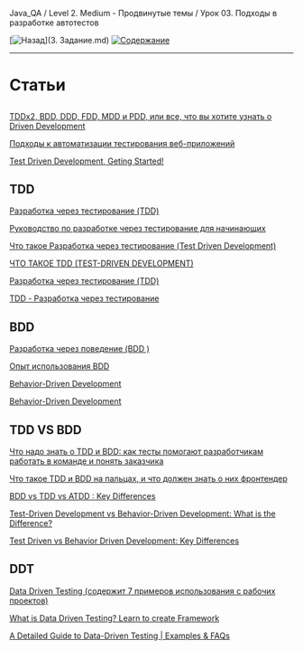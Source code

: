 Java_QA / Level 2. Medium - Продвинутые темы / Урок 03. Подходы в разработке автотестов

[![Назад](https://img.shields.io/badge/-%D0%9D%D0%B0%D0%B7%D0%B0%D0%B4-brightgreen)](3. Задание.md)
[![Содержание](https://img.shields.io/badge/-%D0%A1%D0%BE%D0%B4%D0%B5%D1%80%D0%B6%D0%B0%D0%BD%D0%B8%D0%B5-purple)](README.md)

***

# Статьи

## 

[TDDx2, BDD, DDD, FDD, MDD и PDD, или все, что вы хотите узнать о Driven Development](https://habr.com/ru/post/459620/)

[Подходы к автоматизации тестирования веб-приложений](https://otus.ru/nest/post/1083/)

[Test Driven Development, Geting Started!](https://medium.com/tech-tajawal/driven-development-133422e0057a)

## TDD

[Разработка через тестирование (TDD)](https://ru.wikipedia.org/wiki/%D0%A0%D0%B0%D0%B7%D1%80%D0%B0%D0%B1%D0%BE%D1%82%D0%BA%D0%B0_%D1%87%D0%B5%D1%80%D0%B5%D0%B7_%D1%82%D0%B5%D1%81%D1%82%D0%B8%D1%80%D0%BE%D0%B2%D0%B0%D0%BD%D0%B8%D0%B5)

[Руководство по разработке через тестирование для начинающих](https://code.tutsplus.com/ru/tutorials/the-newbies-guide-to-test-driven-development--net-13835)

[Что такое Разработка через тестирование (Test Driven Development)](https://apptractor.ru/info/articles/chto-takoe-razrabotka-cherez-testirovanie-test-driven-development.html)

[ЧТО ТАКОЕ TDD (TEST-DRIVEN DEVELOPMENT)](https://freehost.com.ua/faq/articles/chto-takoe-tdd-test-driven-development/)

[Разработка через тестирование (TDD)](https://y-doka.site/js/long/tdd/)

[TDD - Разработка через тестирование](https://emacsway.github.io/ru/tdd/)

## BDD

[Разработка через поведение (BDD )](https://ru.wikipedia.org/wiki/BDD_(%D0%BF%D1%80%D0%BE%D0%B3%D1%80%D0%B0%D0%BC%D0%BC%D0%B8%D1%80%D0%BE%D0%B2%D0%B0%D0%BD%D0%B8%D0%B5))

[Опыт использования BDD](https://www.software-testing.ru/library/testing/testing-automation/3167-bdd)

[Behavior-Driven Development](https://scrumtrek.ru/blog/product-management/5615/behavior-driven-development/)

[Behavior-Driven Development](https://automationpanda.com/bdd/)

## TDD VS BDD

[Что надо знать о TDD и BDD: как тесты помогают разработчикам работать в команде и понять заказчика](https://highload.today/blogs/chto-nado-znat-o-tdd-i-bdd-kak-testy-pomogayut-razrabotchikam-rabotat-v-komande-i-ponyat-zakazchika/)

[Что такое TDD и BDD на пальцах, и что должен знать о них фронтендер](https://medium.com/@lucyhackwrench/%D1%87%D1%82%D0%BE-%D1%82%D0%B0%D0%BA%D0%BE%D0%B5-tdd-%D0%B8-bdd-%D0%BD%D0%B0-%D0%BF%D0%B0%D0%BB%D1%8C%D1%86%D0%B0%D1%85-%D0%B8-%D1%87%D1%82%D0%BE-%D0%B4%D0%BE%D0%BB%D0%B6%D0%B5%D0%BD-%D0%B7%D0%BD%D0%B0%D1%82%D1%8C-%D0%BE-%D0%BD%D0%B8%D1%85-%D1%84%D1%80%D0%BE%D0%BD%D1%82%D0%B5%D0%BD%D0%B4%D0%B5%D1%80-701a10e06bb9)

[BDD vs TDD vs ATDD : Key Differences](https://www.browserstack.com/guide/tdd-vs-bdd-vs-atdd)

[Test-Driven Development vs Behavior-Driven Development: What is the Difference?](https://www.apriorit.com/dev-blog/650-qa-tdd-bdd)

[Test Driven vs Behavior Driven Development: Key Differences](https://phoenixnap.com/blog/tdd-vs-bdd)

## DDT

[Data Driven Testing (содержит 7 примеров использования с рабочих проектов)](https://jazzteam.org/ru/technical-articles/data-driven-testing/)

[What is Data Driven Testing? Learn to create Framework](https://www.guru99.com/data-driven-testing.html)

[A Detailed Guide to Data-Driven Testing | Examples & FAQs](https://testsigma.com/data-driven-testing)